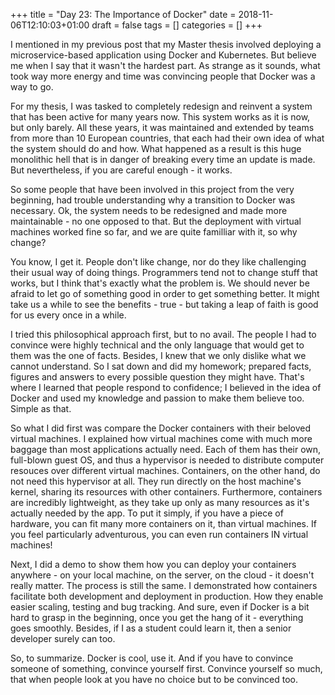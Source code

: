 +++
title = "Day 23: The Importance of Docker"
date = 2018-11-06T12:10:03+01:00
draft = false
tags = []
categories = []
+++

I mentioned in my previous post that my Master thesis involved deploying a microservice-based application using Docker and Kubernetes. But believe me when I say that it wasn't the hardest part. As strange as it sounds, what took way more energy and time was convincing people that Docker was a way to go.

For my thesis, I was tasked to completely redesign and reinvent a system that has been active for many years now. This system works as it is now, but only barely. All these years, it was maintained and extended by teams from more than 10 European countries, that each had their own idea of what the system should do and how. What happened as a result is this huge monolithic hell that is in danger of breaking every time an update is made. But nevertheless, if you are careful enough - it works. 

So some people that have been involved in this project from the very beginning, had trouble understanding why a transition to Docker was necessary. Ok, the system needs to be redesigned and made more maintainable - no one opposed to that. But the deployment with virtual machines worked fine so far, and we are quite familliar with it, so why change? 

You know, I get it. People don't like change, nor do they like challenging their usual way of doing things. Programmers tend not to change stuff that works, but I think that's exactly what the problem is. We should never be afraid to let go of something good in order to get something better. It might take us a while to see the benefits - true - but taking a leap of faith is good for us every once in a while. 

I tried this philosophical approach first, but to no avail. The people I had to convince were highly technical and the only language that would get to them was the one of facts. Besides, I knew that we only dislike what we cannot understand. So I sat down and did my homework; prepared facts, figures and answers to every possible question they might have. That's where I learned that people respond to confidence; I believed in the idea of Docker and used my knowledge and passion to make them believe too. Simple as that.

So what I did first was compare the Docker containers with their beloved virtual machines. I explained how virtual machines come with much more baggage than most applications actually need. Each of them has their own, full-blown guest OS, and thus a hypervisor is needed to distribute computer resouces over different virtual machines. Containers, on the other hand, do not need this hypervisor at all. They run directly on the host machine's kernel, sharing its resources with other containers. Furthermore, containers are incredibly lightweight, as they take up only as many resources as it's actually needed by the app. To put it simply, if you have a piece of hardware, you can fit many more containers on it, than virtual machines. If you feel particularly adventurous, you can even run containers IN virtual machines!

Next, I did a demo to show them how you can deploy your containers anywhere - on your local machine, on the server, on the cloud - it doesn't really matter. The process is still the same. I demonstrated how containers facilitate both development and deployment in production. How they enable easier scaling, testing and bug tracking. And sure, even if Docker is a bit hard to grasp in the beginning, once you get the hang of it - everything goes smoothly. Besides, if I as a student could learn it, then a senior developer surely can too. 

So, to summarize. Docker is cool, use it. And if you have to convince someone of something, convince yourself first. Convince yourself so much, that when people look at you have no choice but to be convinced too.